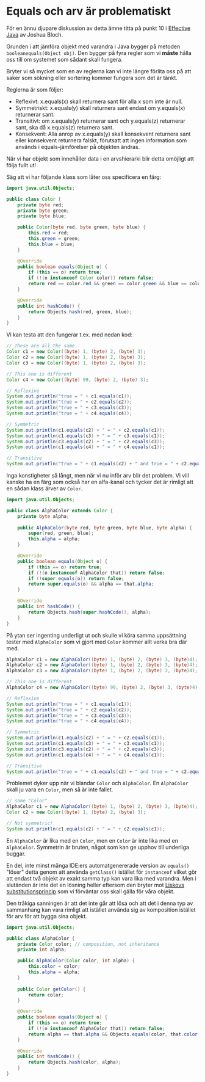 # Equals och arv är problematiskt

För en ännu djupare diskussion av detta ämne titta på punkt 10 i [Effective
Java](https://www.pearson.com/en-us/subject-catalog/p/effective-java/P200000000138/9780134686042)
av Joshua Bloch.

Grunden i att jämföra objekt med varandra i Java bygger på metoden
`booleanequals(Object obj)`. Den bygger på fyra regler som vi **måste** hålla
oss till om systemet som sådant skall fungera.

Bryter vi så mycket som en av reglerna kan vi inte längre förlita oss på att
saker som sökning eller sortering kommer fungera som det är tänkt.

Reglerna är som följer:

* Reflexivt: x.equals(x) skall returnera sant för alla x som inte är null.
* Symmetriskt: x.equals(y) skall returnera sant endast om y.equals(x) returnerar sant.
* Transitivt: om x.equals(y) returnerar sant och y.equals(z) returnerar sant, ska då x.equals(z) returnera sant.
* Konsekvent: Alla anrop av x.equals(y) skall konsekvent returnera sant eller
  konsekvent returnera falskt, förutsatt att ingen information som används i
  equals-jämförelser på objekten ändras.

När vi har objekt som innehåller data i en arvshierarki blir detta omöjligt att följa fullt ut!

Säg att vi har följande klass som låter oss specificera en färg:

```Java
import java.util.Objects;

public class Color {
    private byte red;
    private byte green;
    private byte blue;

    public Color(byte red, byte green, byte blue) {
        this.red = red;
        this.green = green;
        this.blue = blue;
    }

    @Override
    public boolean equals(Object o) {
        if (this == o) return true;
        if (!(o instanceof Color color)) return false;
        return red == color.red && green == color.green && blue == color.blue;
    }

    @Override
    public int hashCode() {
        return Objects.hash(red, green, blue);
    }
}
```

Vi kan testa att den fungerar t.ex. med nedan kod:

```Java
// These are all the same
Color c1 = new Color((byte) 1, (byte) 2, (byte) 3);
Color c2 = new Color((byte) 1, (byte) 2, (byte) 3);
Color c3 = new Color((byte) 1, (byte) 2, (byte) 3);

// This one is different
Color c4 = new Color((byte) 99, (byte) 2, (byte) 3);

// Reflexive
System.out.println("true = " + c1.equals(c1));
System.out.println("true = " + c2.equals(c2));
System.out.println("true = " + c3.equals(c3));
System.out.println("true = " + c4.equals(c4));

// Symmetric
System.out.println(c1.equals(c2) + " = " + c2.equals(c1));
System.out.println(c1.equals(c3) + " = " + c3.equals(c1));
System.out.println(c3.equals(c2) + " = " + c2.equals(c3));
System.out.println(c1.equals(c4) + " = " + c4.equals(c1));

// Transitive
System.out.println("true = " + c1.equals(c2) + " and true = " + c2.equals(c3) + " then true = " + c1.equals(c3));
```

Inga konstigheter så långt, men när vi nu inför arv blir det problem. Vi vill
kanske ha en färg som också har en alfa-kanal och tycker det är rimligt att en
sådan klass ärver av `Color`.

```Java
import java.util.Objects;

public class AlphaColor extends Color {
    private byte alpha;
    
    public AlphaColor(byte red, byte green, byte blue, byte alpha) {
        super(red, green, blue);
        this.alpha = alpha;
    }

    @Override
    public boolean equals(Object o) {
        if (this == o) return true;
        if (!(o instanceof AlphaColor that)) return false;
        if (!super.equals(o)) return false;
        return super.equals(o) && alpha == that.alpha;
    }

    @Override
    public int hashCode() {
        return Objects.hash(super.hashCode(), alpha);
    }
}
```

På ytan ser ingenting underligt ut och skulle vi köra samma uppsättning tester
med `AlphaColor` som vi gjort med `Color` kommer allt verka bra där med.

```Java
AlphaColor c1 = new AlphaColor((byte) 1, (byte) 2, (byte) 3, (byte)4);
AlphaColor c2 = new AlphaColor((byte) 1, (byte) 2, (byte) 3, (byte)4);
AlphaColor c3 = new AlphaColor((byte) 1, (byte) 2, (byte) 3, (byte)4);

// This one is different
AlphaColor c4 = new AlphaColor((byte) 99, (byte) 2, (byte) 3, (byte)4);

// Reflexive
System.out.println("true = " + c1.equals(c1));
System.out.println("true = " + c2.equals(c2));
System.out.println("true = " + c3.equals(c3));
System.out.println("true = " + c4.equals(c4));

// Symmetric
System.out.println(c1.equals(c2) + " = " + c2.equals(c1));
System.out.println(c1.equals(c3) + " = " + c3.equals(c1));
System.out.println(c3.equals(c2) + " = " + c2.equals(c3));
System.out.println(c1.equals(c4) + " = " + c4.equals(c1));

// Transitive
System.out.println("true = " + c1.equals(c2) + " and true = " + c2.equals(c3) + " then true = " + c1.equals(c3));
```

Problemet dyker upp när vi blandar `Color` och `AlphaColor`. En `AlphaColor`
skall ju vara en `Color`, men så är inte fallet.

```Java
// same "Color"
AlphaColor c1 = new AlphaColor((byte) 1, (byte) 2, (byte) 3, (byte)4);
Color c2 = new Color((byte) 1, (byte) 2, (byte) 3);

// Not symmetric!
System.out.println(c1.equals(c2) + " = " + c2.equals(c1));
```

En `AlphaColor` är lika med en `Color`, men en `Color` är inte lika med en
`AlphaColor`. Symmetrin är bruten, något som kan ge upphov till underliga
buggar.

En del, inte minst många IDE:ers automatgenererade version av `equals()` "löser"
detta genom att använda `getClass()` istället för `instanceof` vilket gör att
endast två objekt av exakt samma typ kan vara lika med varandra. Men i slutänden
är inte det en lösning heller eftersom den bryter mot 
[Liskovs substitutionsprincip](https://en.wikipedia.org/wiki/Liskov_substitution_principle)
som vi förväntar oss skall gälla för våra objekt.

Den tråkiga sanningen är att det inte går att lösa och att det i denna typ av
sammanhang kan vara rimligt att istället använda sig av komposition istället för
arv för att bygga sina objekt.

```Java
import java.util.Objects;

public class AlphaColor {
    private Color color; // composition, not inheritance
    private int alpha;

    public AlphaColor(Color color, int alpha) {
        this.color = color;
        this.alpha = alpha;
    }
    
    public Color getColor() {
        return color;
    }

    @Override
    public boolean equals(Object o) {
        if (this == o) return true;
        if (!(o instanceof AlphaColor that)) return false;
        return alpha == that.alpha && Objects.equals(color, that.color);
    }

    @Override
    public int hashCode() {
        return Objects.hash(color, alpha);
    }
}
```
